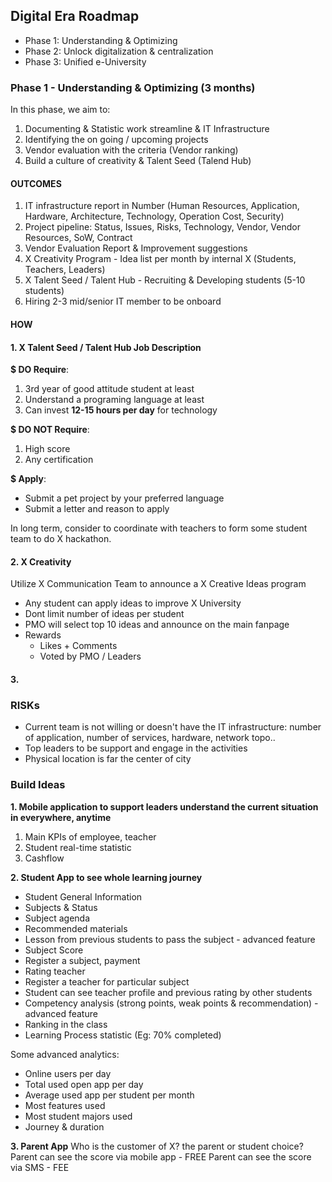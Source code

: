 ## Digital Era Roadmap 
- Phase 1: Understanding & Optimizing 
- Phase 2: Unlock digitalization & centralization 
- Phase 3: Unified e-University

### Phase 1 - Understanding & Optimizing (3 months)

In this phase, we aim to:
1. Documenting & Statistic work streamline & IT Infrastructure
2. Identifying the on going / upcoming projects
3. Vendor evaluation with the criteria (Vendor ranking)
4. Build a culture of creativity & Talent Seed (Talend Hub)

#### OUTCOMES
1. IT infrastructure report in Number (Human Resources, Application, Hardware, Architecture, Technology, Operation Cost, Security)
2. Project pipeline: Status, Issues, Risks, Technology, Vendor, Vendor Resources, SoW, Contract
3. Vendor Evaluation Report & Improvement suggestions
4. X Creativity Program - Idea list per month by internal X (Students, Teachers, Leaders)
5. X Talent Seed / Talent Hub - Recruiting & Developing students (5-10 students)
6. Hiring 2-3 mid/senior IT member to be onboard

#### HOW
#### 1. X Talent Seed / Talent Hub Job Description

**$ DO Require**:
1. 3rd year of good attitude student at least
2. Understand a programing language at least
3. Can invest **12-15 hours per day** for technology

**$ DO NOT Require**:
1. High score 
2. Any certification

**$ Apply**:

- Submit a pet project by your preferred language
- Submit a letter and reason to apply

In long term, consider to coordinate with teachers to form some student team to do X hackathon.

#### 2. X Creativity

Utilize X Communication Team to announce a X Creative Ideas program

- Any student can apply ideas to improve X University
- Dont limit number of ideas per student
- PMO will select top 10 ideas and announce on the main fanpage 
- Rewards
  - Likes + Comments
  - Voted by PMO / Leaders

#### 3. 

###  RISKs

- Current team is not willing or doesn't have the IT infrastructure: number of application, number of services, hardware, network topo..
- Top leaders to be support and engage in the activities 
- Physical location is far the center of city

### Build Ideas

**1. Mobile application to support leaders understand the current situation in everywhere, anytime**
  1. Main KPIs of employee, teacher
  2. Student real-time statistic
  3. Cashflow

**2. Student App to see whole learning journey**
  - Student General Information
  - Subjects & Status
  - Subject agenda
  - Recommended materials
  - Lesson from previous students to pass the subject - advanced feature
  - Subject Score
  - Register a subject, payment
  - Rating teacher
  - Register a teacher for particular subject
  - Student can see teacher profile and previous rating by other students
  - Competency analysis (strong points, weak points & recommendation) - advanced feature
  - Ranking in the class
  - Learning Process statistic (Eg: 70% completed)

Some advanced analytics:

- Online users per day
- Total used open app per day
- Average used app per student per month 
- Most features used
- Most student majors used
- Journey & duration

**3. Parent App**
Who is the customer of X? the parent or student choice?
Parent can see the score via mobile app - FREE
Parent can see the score via SMS - FEE


